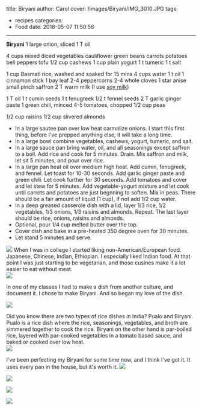 title: Biryani
author: Carol
cover: /images/Biryani/IMG_3010.JPG
tags:
  - recipes
categories:
  - Food
date: 2018-05-07 11:50:56
---

__Biryani__
1 large onion, sliced
1 T oil

4 cups mixed diced vegetables
	cauliflower
    green beans
    carrots
    potatoes
    bell peppers
    tofu
1/2 cup cashews 
1  cup plain yogurt 
1 t tumeric
1 t salt

1 cup Basmati rice, washed and soaked for 15 mins
4 cups water
1 t oil
1 cinnamon stick
1 bay leaf
2-4 peppercorns
2-4 whole cloves
1 star anise
small pinch saffron
2 T warm milk (I use [soy milk])

1 T oil
1 t cumin seeds
1 t fenugreek
1/2 t fennel seeds
2 T garlic ginger paste
1 green chili, minced
4-5 tomatoes, chopped
1/2 cup peas

1/2 cup raisins
1/2 cup slivered almonds
- In a large sautee pan over low heat carmalize onions.  I start this first thing, before I've prepped anything else; it will take a long time.  
- In a large bowl combine vegetables, cashews, yogurt, tumeric, and salt.  
- In a large sauce pan bring water, oil, and all seasonings except saffron to a boil.  Add rice and cook for 5 minutes.  Drain.  Mix saffron and milk, let sit 5 minutes, and pour over rice.  
- In a large pan heat oil over medium high heat.  Add cumin, fenugreek, and fennel.  Let toast for 10-30 seconds.  Add garlic ginger paste and green chili.  Let cook further for 30 seconds.  Add tomatoes and cover and let stew for 5 minutes.  Add vegetable-yogurt mixture and let cook until carrots and potatoes are just begnning to soften.  Mix in peas.  There should be a fair amount of liquid (1 cup), if not add 1/2 cup water.    
- In a deep greased casserole dish with a lid, layer 1/3 rice, 1/2 vegetables, 1/3 onions, 1/3 raisins and almonds.  Repeat.  The last layer should be rice, onions, raisins and almonds.  
- Optional, pour 1/4 cup melted butter over the top.  
- Cover dish and bake in a pre-heated 350 degree oven for 30 minutes.  
- Let stand 5 minutes and serve.

![](/images/Biryani/IMG_3010.JPG)
When I was in college I started liking non-American/European food.  Japanese, Chinese, Indian, Ethiopian.  I especially liked Indian food.  At that point I was just starting to be vegetarian, and those cusines make it a lot easier to eat without meat.  
![](/images/Biryani/IMG_3011.JPG)

In one of my classes I had to make a dish from another culture, and document it.  I chose to make Biryani.  And so began my love of the dish. 

![](/images/Biryani/IMG_3017.JPG)

Did you know there are two types of rice dishes in India?  Pualo and Biryani.  Pualo is a rice dish where the rice, seasonings, vegetables, and broth are simmered together to cook the rice.  Biryani on the other hand is par-boiled rice, layered with par-cooked vegetables in a tomato based sauce, and baked or cooked over low heat.  
![](/images/Biryani/IMG_3018.JPG)

I've been perfecting my Biryani for some time now, and I think I've got it.  It uses every pan in the house, but it's worth it. 
![](/images/Biryani/IMG_3127.JPG)


![](/images/Biryani/IMG_3013.JPG)

![](/images/Biryani/IMG_3012.JPG)

![](/images/Biryani/IMG_3129.JPG)
  

[soy milk]: http://carolmadethis.com/2017/11/04/Soy-Milk/